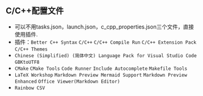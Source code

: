 ## C/C++配置文件

- 可以不用tasks.json，launch.json，c_cpp_properties.json三个文件，直接使用插件.
- 插件：`Better C++ Syntax` `C/C++` `C/C++ Compile Run` `C/C++ Extension Pack` `C/C++ Themes`
- `Chinese (Simplified) (简体中文) Language Pack for Visual Studio Code` `GBKtoUTF8`
- `CMake` `CMake Tools` `Code Runner`  `Include Autocomplete` `Makefile Tools`
- `LaTeX Workshop` `Markdown Preview Mermaid Support` `Markdown Preview Enhanced` `Office Viewer(Markdown Editor)`
- `Rainbow CSV`
